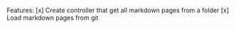 Features:
[x] Create controller that get all markdown pages from a folder
[x] Load markdown pages from git